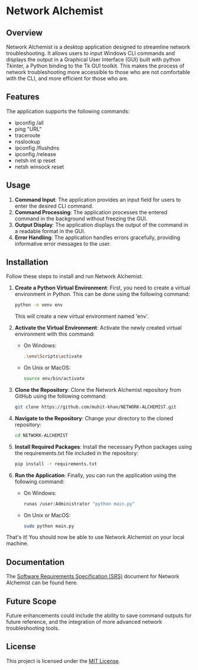 # Network Alchemist

## Overview
Network Alchemist is a desktop application designed to streamline network troubleshooting. It allows users to input Windows CLI commands and displays the output in a Graphical User Interface (GUI) built with python Tkinter, a Python binding to the Tk GUI toolkit. This makes the process of network troubleshooting more accessible to those who are not comfortable with the CLI, and more efficient for those who are.

## Features
The application supports the following commands:
- ipconfig /all
- ping "URL"
- traceroute
- nsslookup
- ipconfig /flushdns
- ipconfig /release
- netsh int ip reset
- netsh winsock reset

## Usage
1. **Command Input**: The application provides an input field for users to enter the desired CLI command.
2. **Command Processing**: The application processes the entered command in the background without freezing the GUI.
3. **Output Display**: The application displays the output of the command in a readable format in the GUI.
4. **Error Handling**: The application handles errors gracefully, providing informative error messages to the user.

## Installation

Follow these steps to install and run Network Alchemist:

1. **Create a Python Virtual Environment**: First, you need to create a virtual environment in Python. This can be done using the following command:
    ```bash
    python -m venv env
    ```
    This will create a new virtual environment named 'env'.

2. **Activate the Virtual Environment**: Activate the newly created virtual environment with this command:
    - On Windows:
        ```bash
        .\env\Scripts\activate
        ```
    - On Unix or MacOS:
        ```bash
        source env/bin/activate
        ```

3. **Clone the Repository**: Clone the Network Alchemist repository from GitHub using the following command:
    ```bash
    git clone https://github.com/muhit-khan/NETWORK-ALCHEMIST.git
    ```

4. **Navigate to the Repository**: Change your directory to the cloned repository:
    ```bash
    cd NETWORK-ALCHEMIST
    ```

5. **Install Required Packages**: Install the necessary Python packages using the requirements.txt file included in the repository:
    ```bash
    pip install -r requirements.txt
    ```

6. **Run the Application**: Finally, you can run the application using the following command:
    - On Windows:
        ```bash
        runas /user:Administrator "python main.py"
        ```
    - On Unix or MacOS:
        ```bash
        sudo python main.py
        ```

That's it! You should now be able to use Network Alchemist on your local machine.



## Documentation
The [Software Requirements Specification (SRS)](/SRS_Document/NETWORK%20ALCHEMIST_SRS_Doc.pdf) document for Network Alchemist can be found here.

## Future Scope
Future enhancements could include the ability to save command outputs for future reference, and the integration of more advanced network troubleshooting tools.

## License
This project is licensed under the [MIT License](LICENSE).